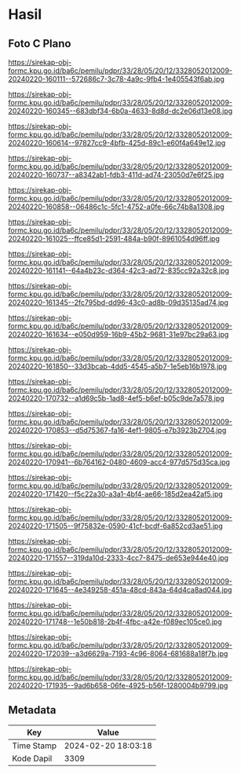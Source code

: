# Hasil

## Foto C Plano

https://sirekap-obj-formc.kpu.go.id/ba6c/pemilu/pdpr/33/28/05/20/12/3328052012009-20240220-160111--572686c7-3c78-4a9c-9fb4-1e405543f6ab.jpg

https://sirekap-obj-formc.kpu.go.id/ba6c/pemilu/pdpr/33/28/05/20/12/3328052012009-20240220-160345--683dbf34-6b0a-4633-8d8d-dc2e06d13e08.jpg

https://sirekap-obj-formc.kpu.go.id/ba6c/pemilu/pdpr/33/28/05/20/12/3328052012009-20240220-160614--97827cc9-4bfb-425d-89c1-e60f4a649e12.jpg

https://sirekap-obj-formc.kpu.go.id/ba6c/pemilu/pdpr/33/28/05/20/12/3328052012009-20240220-160737--a8342ab1-fdb3-411d-ad74-23050d7e6f25.jpg

https://sirekap-obj-formc.kpu.go.id/ba6c/pemilu/pdpr/33/28/05/20/12/3328052012009-20240220-160858--06486c1c-5fc1-4752-a0fe-66c74b8a1308.jpg

https://sirekap-obj-formc.kpu.go.id/ba6c/pemilu/pdpr/33/28/05/20/12/3328052012009-20240220-161025--ffce85d1-2591-484a-b90f-8961054d96ff.jpg

https://sirekap-obj-formc.kpu.go.id/ba6c/pemilu/pdpr/33/28/05/20/12/3328052012009-20240220-161141--64a4b23c-d364-42c3-ad72-835cc92a32c8.jpg

https://sirekap-obj-formc.kpu.go.id/ba6c/pemilu/pdpr/33/28/05/20/12/3328052012009-20240220-161345--2fc795bd-dd96-43c0-ad8b-09d35135ad74.jpg

https://sirekap-obj-formc.kpu.go.id/ba6c/pemilu/pdpr/33/28/05/20/12/3328052012009-20240220-161634--e050d959-16b9-45b2-9681-31e97bc29a63.jpg

https://sirekap-obj-formc.kpu.go.id/ba6c/pemilu/pdpr/33/28/05/20/12/3328052012009-20240220-161850--33d3bcab-4dd5-4545-a5b7-1e5eb16b1978.jpg

https://sirekap-obj-formc.kpu.go.id/ba6c/pemilu/pdpr/33/28/05/20/12/3328052012009-20240220-170732--a1d69c5b-1ad8-4ef5-b6ef-b05c9de7a578.jpg

https://sirekap-obj-formc.kpu.go.id/ba6c/pemilu/pdpr/33/28/05/20/12/3328052012009-20240220-170853--d5d75367-fa16-4ef1-9805-e7b3923b2704.jpg

https://sirekap-obj-formc.kpu.go.id/ba6c/pemilu/pdpr/33/28/05/20/12/3328052012009-20240220-170941--6b764162-0480-4609-acc4-977d575d35ca.jpg

https://sirekap-obj-formc.kpu.go.id/ba6c/pemilu/pdpr/33/28/05/20/12/3328052012009-20240220-171420--f5c22a30-a3a1-4bf4-ae66-185d2ea42af5.jpg

https://sirekap-obj-formc.kpu.go.id/ba6c/pemilu/pdpr/33/28/05/20/12/3328052012009-20240220-171505--9f75832e-0590-41cf-bcdf-6a852cd3ae51.jpg

https://sirekap-obj-formc.kpu.go.id/ba6c/pemilu/pdpr/33/28/05/20/12/3328052012009-20240220-171557--319da10d-2333-4cc7-8475-de653e944e40.jpg

https://sirekap-obj-formc.kpu.go.id/ba6c/pemilu/pdpr/33/28/05/20/12/3328052012009-20240220-171645--4e349258-451a-48cd-843a-64d4ca8ad044.jpg

https://sirekap-obj-formc.kpu.go.id/ba6c/pemilu/pdpr/33/28/05/20/12/3328052012009-20240220-171748--1e50b818-2b4f-4fbc-a42e-f089ec105ce0.jpg

https://sirekap-obj-formc.kpu.go.id/ba6c/pemilu/pdpr/33/28/05/20/12/3328052012009-20240220-172039--a3d6629a-7193-4c96-8064-681688a18f7b.jpg

https://sirekap-obj-formc.kpu.go.id/ba6c/pemilu/pdpr/33/28/05/20/12/3328052012009-20240220-171935--9ad6b658-06fe-4925-b56f-1280004b9799.jpg


## Metadata

| Key        | Value               |
| ---------- | ------------------- |
| Time Stamp | 2024-02-20 18:03:18 |
| Kode Dapil | 3309                |



